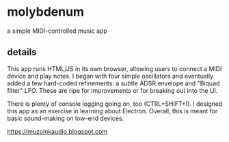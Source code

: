 
# molybdenum
a simple MIDI-controlled music app

## details
This app runs HTML/JS in its own browser, allowing users to connect a MIDI device
and play notes. I began with four simple oscillators and eventually added a few
hard-coded refinements: a subtle ADSR envelope and "Biquad filter" LFO.
These are ripe for improvements or for breaking out into the UI.

There is plenty of console logging going on, too (CTRL+SHIFT+I).
I designed this app as an exercise in learning about Electron.
Overall, this is meant for basic sound-making on low-end devices.

https://muzoinkaudio.blogspot.com
